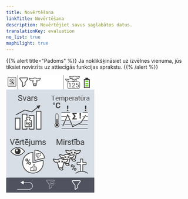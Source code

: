 ```yaml
---
title: Novērtēšana
linkTitle: Novērtēšana
description: Novērtējiet savus saglabātos datus.
translationKey: evaluation
no_list: true
maphilight: true
---
```

{{% alert title="Padoms" %}}
Ja noklikšķināsiet uz izvēlnes vienuma, jūs tiksiet novirzīts uz attiecīgās funkcijas aprakstu.
{{% /alert %}}

<img src="images/evaluate.png" alt="VitalControl Novērtēšana" title="Novērtēšana" usemap="#workmap" class="maphilight" />

<map name="workmap">
  <area shape="rect" coords="3,40,116,160" alt="Svars" title="Novērtējiet savus saglabātos datus Svara sadaļā&#10;Peles klikšķis: atvērt dokumentāciju" href="/lv/docs/evaluation/weight/">
  <area shape="rect" coords="3,160,116,279" alt="Vērtējums" title="Novērtējiet savus saglabātos datus vērtējuma sadaļā&#10;Peles klikšķis: atvērt dokumentāciju" href="/lv/docs/evaluation/rating/">

  <area shape="rect" coords="116,40,238,160" alt="Temperatūra" title="Novērtējiet savus saglabātos datus Temperatūras sadaļā&#10;Peles klikšķis: atvērt dokumentāciju" href="/lv/docs/evaluation/temperature/">
  <area shape="rect" coords="116,160,238,279" alt="Mirstība" title="Novērtējiet savus saglabātos datus mirstības sadaļā&#10;Peles klikšķis: atvērt dokumentāciju" href="/lv/docs/evaluation/mortality/">

  <area shape="rect" coords="150,282,238,319" alt="Filtrs" title="Iestatīt filtru&#10;Peles klikšķis: uz dokumentāciju" href="/lv/docs/filter">
  <area shape="rect" coords="2,282,95,319" alt="Atpakaļ" title="Atgriezties vienu līmeni atpakaļ&#10;Peles klikšķis: uz dokumentāciju" href="/lv/docs/menu/mainmenu/">
</map>
